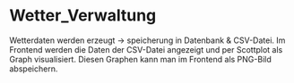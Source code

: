 # Wetter_Verwaltung
Wetterdaten werden erzeugt -> speicherung in Datenbank & CSV-Datei.
Im Frontend werden die Daten der CSV-Datei angezeigt und per Scottplot als Graph visualisiert.
Diesen Graphen kann man im Frontend als PNG-Bild abspeichern.
